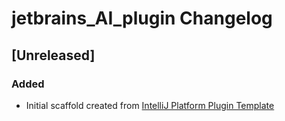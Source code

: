<!-- Keep a Changelog guide -> https://keepachangelog.com -->

# jetbrains_AI_plugin Changelog

## [Unreleased]
### Added
- Initial scaffold created from [IntelliJ Platform Plugin Template](https://github.com/JetBrains/intellij-platform-plugin-template)
